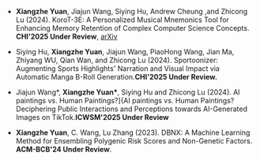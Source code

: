 - <strong>Xiangzhe Yuan</strong>, Jiajun Wang, Siying Hu, Andrew Cheung ,and Zhicong Lu (2024). KoroT-3E: A Personalized Musical Mnemonics Tool for Enhancing Memory Retention of Complex Computer Science Concepts. <strong>CHI'2025 Under Review</strong>, [arXiv](https://arxiv.org/abs/2409.10446)

- Siying Hu, <strong>Xiangzhe Yuan</strong>, Jiajun Wang, PiaoHong Wang, Jian Ma, Zhiyang WU, Qian Wan, and Zhicong Lu (2024). Sportoonizer: Augmenting Sports Highlights' Narration and Visual Impact via Automatic Manga B-Roll Generation.<strong>CHI'2025 Under Review.</strong> 

- Jiajun Wang*, <strong>Xiangzhe Yuan*</strong>, Siying Hu and Zhicong Lu (2024). AI paintings vs. Human Paintings?]{AI paintings vs. Human Paintings? Deciphering Public Interactions and Perceptions towards AI-Generated Images on TikTok.<strong>ICWSM'2025 Under Review</strong>

- <strong>Xiangzhe Yuan</strong>,  C. Wang, Lu Zhang (2023). DBNX: A Machine Learning Method for Ensembling Polygenic Risk Scores and Non-Genetic Factors. <strong>ACM-BCB'24 Under Review</strong>. 

